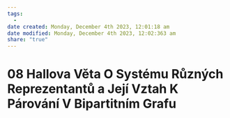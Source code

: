 ```yaml
---
tags:
  - 
date created: Monday, December 4th 2023, 12:01:18 am
date modified: Monday, December 4th 2023, 12:02:363 am
share: "true"
---
```


# 08 Hallova Věta O Systému Různých Reprezentantů a Její Vztah K Párování V Bipartitním Grafu